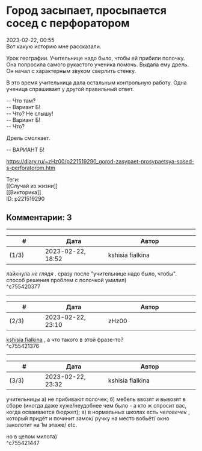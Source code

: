 Город засыпает, просыпается сосед с перфоратором
================================================

  
2023-02-22, 00:55  
 Вот какую историю мне рассказали.   
   
 Урок географии. Учительнице надо было, чтобы ей прибили полочку. Она попросила самого рукастого ученика помочь. Выдала ему дрель. Он начал с характерным звуком сверлить стенку.   
   
 В это время учительница дала остальным контрольную работу. Одна ученица спрашивает у другой правильный ответ.   
   
 -- Что там?   
 -- Вариант Б!   
 -- Что? Не слышу!   
 -- Вариант Б!   
 -- Что?   
   
 Дрель смолкает.   
   
 -- ВАРИАНТ Б!   
  
<https://diary.ru/~zHz00/p221519290_gorod-zasypaet-prosypaetsya-sosed-s-perforatorom.htm>  
  
Теги:  
[[Случай из жизни]]  
[[Викторика]]  
ID: p221519290  


Комментарии: 3
--------------

  


---



|         #         |              Дата              |                     Автор                     |           ID           |
| --- | --- | --- | --- |
| (1/3) | 2023-02-22, 18:52 | kshisia fialkina | c755420377 |

  
 лайкнула  *не глядя*  . сразу после "учительнице надо было, чтобы". способ решения проблем с полочкой умилил)   
 ^c755420377

---



|         #         |              Дата              |                     Автор                     |           ID           |
| --- | --- | --- | --- |
| (2/3) | 2023-02-22, 23:10 | zHz00 | c755421376 |

  
  [kshisia fialkina](https://kshisi-as-they-are.diary.ru "Don't think about white rabbit")  , а что такого в этой фразе-то?   
 ^c755421376

---



|         #         |              Дата              |                     Автор                     |           ID           |
| --- | --- | --- | --- |
| (3/3) | 2023-02-22, 23:32 | kshisia fialkina | c755421447 |

  
 учительницы а) не прибивают полочек; б) мебель ввозят и вывозят в сборе (иногда даже хуже/неудобнее чем было - а кто ж спросит вас, когда осваивается бюджет); в) в нормальных школах есть  *человечек*  , который придёт и починит замок/ ручку на место вобьёт/ окно заколотит на 1м этаже/ etc.   
   
 но в целом милота)   
 ^c755421447